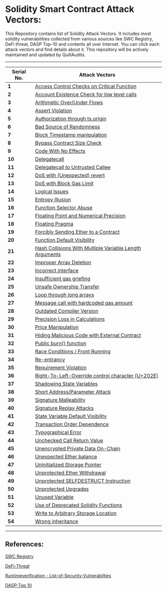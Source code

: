 # Solidity Smart Contract Attack Vectors:

This Repository contains list of Solidity Attack Vectors. It includes most solidity vulnerabilities collected from various sources like SWC Registry, DeFi threat, DASP Top-10 and contents all over Internet. You can click each attack vectors and find details about it. This repository will be actively maintained and updated by QuillAudits.


---
Serial No. | Attack Vectors
--- | ---
**1** | [Access Control Checks on Critical Function](data/1.md)
**2** | [Account Existence Check for low level calls](data/2.md)
**3** | [Arithmetic Over/Under Flows](data/3.md)
**4** | [Assert Violation](data/4.md)
**5** | [Authorization through tx.origin](data/5.md)
**6** | [Bad Source of Randomness](data/6.md)
**7** | [Block Timestamp manipulation](data/7.md)
**8** | [Bypass Contract Size Check](data/8.md)
**9** | [Code With No Effects](data/9.md)
**10** | [Delegatecall](data/10.md)
**11** | [Delegatecall to Untrusted Callee](data/11.md)
**12** | [DoS with (Unexpected) revert](data/12.md)
**13** | [DoS with Block Gas Limit](data/13.md)
**14** | [Logical Issues](data/14.md)
**15** | [Entropy Illusion](data/15.md)
**16** | [Function Selector Abuse](data/16.md)
**17** | [Floating Point and Numerical Precision](data/17.md)
**18** | [Floating Pragma](data/18.md)
**19** | [Forcibly Sending Ether to a Contract](data/19.md)
**20** | [Function Default Visibility](data/20.md)
**21** | [Hash Collisions With Multiple Variable Length Arguments](data/21.md)
**22** | [Improper Array Deletion](data/22.md)
**23** | [Incorrect interface](data/23.md)
**24** | [Insufficient gas griefing](data/24.md)
**25** | [Unsafe Ownership Transfer](data/25.md)
**26** | [Loop through long arrays](data/26.md)
**27** | [Message call with hardcoded gas amount](data/27.md)
**28** | [Outdated Compiler Version](data/28.md)
**29** | [Precision Loss in Calculations](data/29.md)
**30** | [Price Manipulation](data/30.md)
**31** | [Hiding Malicious Code with External Contract](data/31.md)
**32** | [Public burn() function](data/32.md)
**33** | [Race Conditions / Front Running](data/33.md)
**34** | [Re-entrancy](data/34.md)
**35** | [Requirement Violation](data/35.md)
**36** | [Right-To-Left-Override control character (U+202E)](data/36.md)
**37** | [Shadowing State Variables](data/37.md)
**38** | [Short Address/Parameter Attack](data/38.md)
**39** | [Signature Malleability](data/39.md)
**40** | [Signature Replay Attacks](data/40.md)
**41** | [State Variable Default Visibility](data/41.md)
**42** | [Transaction Order Dependence](data/42.md)
**43** | [Typographical Error](data/43.md)
**44** | [Unchecked Call Return Value](data/44.md)
**45** | [Unencrypted Private Data On-Chain](data/45.md)
**46** | [Unexpected Ether balance](data/46.md)
**47** | [Uninitialized Storage Pointer](data/47.md)
**48** | [Unprotected Ether Withdrawal](data/48.md)
**49** | [Unprotected SELFDESTRUCT Instruction](data/49.md)
**50** | [Unprotected Upgrades](data/50.md)
**51** | [Unused Variable](data/51.md)
**52** | [Use of Deprecated Solidity Functions](data/52.md)
**53** | [Write to Arbitrary Storage Location](data/53.md)
**54** | [Wrong inheritance](data/54.md)
------
## References:

[SWC Registry](https://swcregistry.io/)

[DeFi-Threat](https://github.com/manifoldfinance/defi-threat)

[Runtimeverification - List-of-Security-Vulnerabilties](https://github.com/runtimeverification/verified-smart-contracts/wiki/List-of-Security-Vulnerabilities)

[DASP-Top 10](https://www.dasp.co/)
